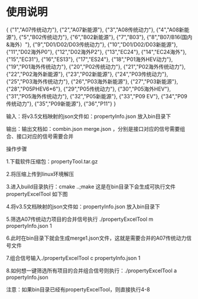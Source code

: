 # 使用说明
{
{"1","A07传统动力"},
{"2","A07新能源"},
{"3","A08传统动力"},
{"4","A08新能源"},
{"5","B02传统动力"},
{"6","B02新能源"},
{"7","B03"},
{"8","B07/B16(国内&海外）"},
{"9","D01/D02/D03传统动力"},
{"10","D01/D02/D03新能源"},
{"11","D02海外P0"},
{"12","D02海外P2"},
{"13","EC24"},
{"14","EC24海外"},
{"15","EC31"},
{"16","ES13"},
{"17","ES24"},
{"18","P01海外HEV动力"},
{"19","P01海外传统动力"},
{"20","P02传统动力"},
{"21","P02海外传统动力"},
{"22","P02海外新能源"},
{"23","P02新能源"},
{"24","P03传统动力"},
{"25","P03海外传统动力"},
{"26","P03海外新能源"},
{"27","P03新能源"},
{"28","P05PHEV6*6"},
{"29","P05传统动力"},
{"30","P05海外HEV"},
{"31","P05海外传统动力"},
{"32","P05新能源"},
{"33","P09 EV"},
{"34","P09传统动力"},
{"35","P09新能源"},
{"36","P11"}
}

输入：将v3.5文档映射的json文件如：propertyInfo.json 放入bin目录下

输出：输出文档如：combin.json merge.json ，分别是接口对应的信号需要组合、接口对应的信号需要合并



操作步骤

1.下载软件压缩包：propertyTool.tar.gz

2.将压缩上传到linux环境解压

3.进入build目录执行：cmake ..;make   这是在bin目录下会生成可执行文件propertyExcelTool 如下图



4.将v3.5文档映射的json文件如：propertyInfo.json 放入bin目录下

5.筛选A07传统动力项目的合并信号执行 ./propertyExcelTool m propertyInfo.json 1

6.此时在bin目录下就会生成merge1.json文件，这就是需要合并的A07传统动力信号文件

7.组合信号输入./propertyExcelTool c propertyInfo.json 1

8.如何想一键筛选所有项目的合并组合信号则执行：./propertyExcelTool a propertyInfo.json

注意：如果bin目录已经有propertyExcelTool，则直接执行4-8